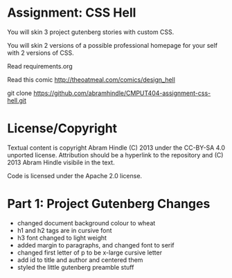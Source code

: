 # Assignment: CSS Hell

You will skin 3 project gutenberg stories with custom CSS.

You will skin 2 versions of a possible professional homepage for your
self with 2 versions of CSS.

Read requirements.org

Read this comic http://theoatmeal.com/comics/design_hell

git clone https://github.com/abramhindle/CMPUT404-assignment-css-hell.git

# License/Copyright

Textual content is copyright Abram Hindle (C) 2013 under the CC-BY-SA
4.0 unported license. Attribution should be a hyperlink to the
repository and (C) 2013 Abram Hindle visibile in the text.

Code is licensed under the Apache 2.0 license.

# Part 1: Project Gutenberg Changes

- changed document background colour to wheat
- h1 and h2 tags are in cursive font
- h3 font changed to light weight
- added margin to paragraphs, and changed font to serif
- changed first letter of p to be x-large cursive letter
- add id to title and author and centered them
- styled the little gutenberg preamble stuff
